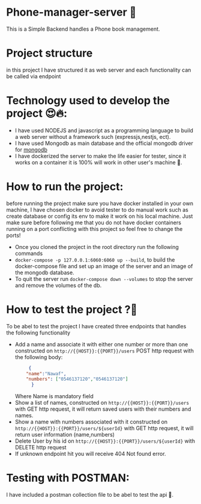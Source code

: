 # Phone-manager-server 🚀

This is a Simple Backend handles a Phone book management.

# Project structure
in this project I have structured it as web server and each functionality can be called via endpoint

# Technology used to develop the project 😍🔥:
* I have used NODEJS and javascript as a programming language to build a web server without a framework such (expressjs,nestjs, ect).
* I have used Mongodb as main database and the official mongodb driver for <a href="https://docs.mongodb.com/drivers/node/current/">mongodb</a>
* I have dockerized the server to make the life easier for tester, since it works on a container it is 100% will work in other user's machine 🐳.

# How to run the project:
before running the project make sure you have docker installed in your own machine,
I have chosen docker to avoid tester to do manual work such as create database or config its env to make it work on his local machine.
Just make sure before following me that you do not have docker containers running on a port conflicting with this project so feel free to change the ports!
* Once you cloned the project in the root directory run the following commands
* `docker-compose -p 127.0.0.1:6060:6060 up --build`, to build the docker-compose file and set up an image of the server and an image of the mongodb database.
* To quit the server run `docker-compose down --volumes` to stop the server and remove the volumes of the db.


# How to test the project ?🐳
To be abel to test the project I have created three endpoints that handles the following functionality 
* Add a name and associate it with either one number or more than one constructed on `http://{{HOST}}:{{PORT}}/users` POST http request with the following body:
  ```json
       {
      "name":"Nawaf",
      "numbers": ["0546137120","0546137120"]
        }
     ```
    Where Name is mandatory field
* Show a list of names, constructed on ```http://{{HOST}}:{{PORT}}/users``` with GET http request, it will return saved users with their numbers and names.
* Show a name with numbers associated with it constructed on ```http://{{HOST}}:{{PORT}}/users/${userId}``` with GET http request, it will return user information (name,numbers)
* Delete User by his id on ```http://{{HOST}}:{{PORT}}/users/${userId}``` with DELETE http request
* If unknown endpoint hit you will receive 404 Not found error.

# Testing with POSTMAN:
I have included a postman collection file to be abel to test the api 🚀.
